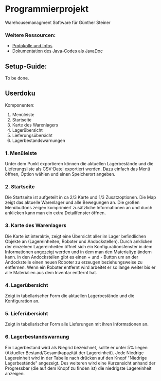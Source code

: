 # Programmierprojekt

Warehousemanagment Software für Günther Steiner

### Weitere Ressourcen:
* [Protokolle und Infos](https://github.com/maxmoehl/WarehouseManagment/wiki)
* [Dokumentation des Java-Codes als JavaDoc](https://maxmoehl.github.io/)

## Setup-Guide:
To be done.

## Userdoku
Komponenten:
1. Menüleiste
2. Startseite
3. Karte des Warenlagers
4. Lagerübersicht
5. Lieferungsübersicht
6. Lagerbestandswarnungen

### 1. Menüleiste
Unter dem Punkt exportieren können die aktuellen Lagerbestände und die Lieferungsliste als CSV-Datei exportiert werden. Dazu einfach das Menü öffnen, Option wählen und einen Speicherort angeben.

### 2. Startseite
Die Startseite ist aufgeteilt in ca 2/3 Karte und 1/3 Zusatzoptionen. Die Map zeigt das aktuelle Warenlager und alle Bewegungen an. Die großen Menübuttons zeigen komprimiert zusätzliche Informationen an und durch anklicken kann man ein extra Detailfenster öffnen.

### 3. Karte des Warenlagers
Die Karte ist interaktiv, zeigt eine Übersicht aller im Lager befindlichen Objekte an (Lagereinheiten, Roboter und Andockstellen). Durch anklicken der einzelnen Lagereinheiten öffnet sich ein Konfigurationsfenster in dem Informationen angezeigt werden und in dem man den Materialtyp ändern kann. In den Andockstellen gibt es einen + und - Button um an der Andockstelle einen neuen Roboter zu erzeugen beziehungsweise zu entfernen. Wenn ein Roboter entfernt wird arbeitet er so lange weiter bis er alle Materialien aus dem Inventar entfernt hat.

### 4. Lagerübersicht
Zeigt in tabellarischer Form die aktuellen Lagerbestände und die Konfiguration an.

### 5. Lieferübersicht
Zeigt in tabellarischer Form alle Lieferungen mit ihren Informationen an.

### 6. Lagerbestandswarnung
Ein Lagerbestand wird als Niegrid bezeichnet, sollte er unter 5% liegen (Aktueller Bestand/Gesamtkapazität der Lagereinheit). Jede Niedrige Lagereinheit wird in der Tabelle nach drücken auf den Knopf "Niedrige Lagerbestände" angezeigt. Des weiteren wird eine Kurzansicht anhand der Progressbar (die auf dem Knopf zu finden ist) die niedrigste Lagereinheit anzeigen. 
